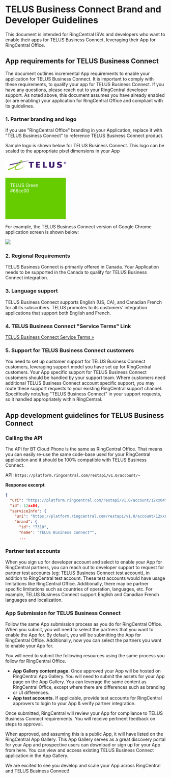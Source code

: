 # TELUS Business Connect Brand and Developer Guidelines

This document is intended for RingCentral ISVs and developers who want to enable their apps for TELUS Business Connect, leveraging their App for RingCentral Office.

## App requirements for TELUS Business Connect

The document outlines incremental App requirements to enable your application for TELUS Business Connect. It is important to comply with these requirements, to qualify your app for TELUS Business Connect. If you have any questions, please reach out to your RingCentral developer support. As noted above, this document assumes you have already enabled (or are enabling) your application for RingCentral Office and compliant with its guidelines.

### 1. Partner branding and logo

If you use "RingCentral Office" branding in your Application, replace it with "TELUS Business Connect" to reference TELUS Business Connect product.

Sample logo is shown below for TELUS Business Connect. This logo can be scaled to the appropriate pixel dimensions in your App

![TELUS logo](../logo-telus.png)

<div style="background-color: #66cc00; width: 160px; height: 100px; color: white; padding: 15px; margin-bottom: 15px;">
TELUS Green<br>
&#35;66cc00
</div>

For example, the TELUS Business Connect version of Google Chrome application screen is shown below:

<img class="img-fluid mx-auto d-block" src="../telus-google-chrome-extension.png" style="max-width: 500px">

### 2. Regional Requirements

TELUS Business Connect is primarily offered in Canada. Your Application needs to be supported in the Canada to qualify for TELUS Business Connect integration.

### 3. Language support
   
TELUS Business Connect supports English (US, CA), and Canadian French for all its subscribers. TELUS promotes to its customers' integration applications that support both English and French.

### 4. TELUS Business Connect "Service Terms" Link

[TELUS Business Connect Service Terms &raquo;](http://www.telus.com/BusinessConnect/ServiceTerms)

### 5. Support for TELUS Business Connect customers

You need to set up customer support for TELUS Business Connect customers, leveraging support model you have set up for RingCentral customers. Your App specific support for TELUS Business Connect customers should be handled by your support team. Where customers need additional TELUS Business Connect account specific support, you may route these support requests to your existing RingCentral support channel. Specifically note/tag "TELUS Business Connect" in your support requests, so it handled appropriately within RingCentral.

## App development guidelines for TELUS Business Connect

### Calling the API

The API for BT Cloud Phone is the same as RingCentral Office. That means you can easily re-use the same code-base used for your RingCentral application and it should be 100% compatible with TELUS Business Connect.

API: `https://platform.ringcentral.com/restapi/v1.0/account/~`

**Response excerpt**

```json
{
  "uri": "https://platform.ringcentral.com/restapi/v1.0/account/12xx04",
  "id": 12xx04,
  "serviceInfo": {
    "uri": "https://platform.ringcentral.com/restapi/v1.0/account/12xx04/service-info",
    "brand": {
      "id": "7310",
      "name": "TELUS Business Connect™",
      ...
```

### Partner test accounts

When you sign up for developer account and select to enable your App for RingCentral partners, you can reach out to developer support to request for partner test accounts (eg: TELUS Business Connect test account), in addition to RingCentral test account. These test accounts would have usage limitations like RingCentral Office. Additionally, there may be partner specific limitations such as countries of operation, languages, etc. For example, TELUS Business Connect support English and Canadian French languages and localization.

### App Submission for TELUS Business Connect

Follow the same App submission process as you do for RingCentral Office. When you submit, you will need to select the partners that you want to enable the App for. By default, you will be submitting the App for RingCentral Office. Additionally, now you can select the partners you want to enable your App for.

You will need to submit the following resources using the same process you follow for RingCentral Office.

* **App Gallery content page.** Once approved your App will be hosted on RingCentral App Gallery. You will need to submit the assets for your App page on the App Gallery. You can leverage the same content as RingCentral Office, except where there are differences such as branding or UI differences.
* **App test accounts.** If applicable, provide test accounts for RingCentral approvers to login to your App & verify partner integration.

Once submitted, RingCentral will review your App for compliance to TELUS Business Connect requirements. You will receive pertinent feedback on steps to approval.

When approved, and assuming this is a public App, it will have listed on the RingCentral App Gallery. This App Gallery serves as a great discovery portal for your App and prospective users can download or sign up for your App from here. You can view and access existing TELUS Business Connect application in the App Gallery.

We are excited to see you develop and scale your App across RingCentral and TELUS Business Connect!
